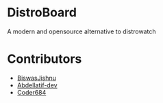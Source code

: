 # DistroBoard
A modern and opensource alternative to distrowatch

# Contributors
- [BiswasJishnu](https://github.com/BiswasJishnu)
- [Abdellatif-dev](https://github.com/abdellatif-dev)
- [Coder684](https://github.com/Coder684)
